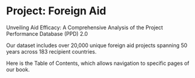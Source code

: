 # Project: Foreign Aid

Unveiling Aid Efficacy: A Comprehensive Analysis of the Project Performance Database (PPD) 2.0

Our dataset includes over 20,000 unique foreign aid projects spanning 50 years across 183 recipient countries.

Here is the Table of Contents, which allows navigation to specific pages of our book.

```{tableofcontents}
```
